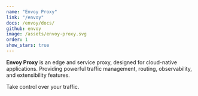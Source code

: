 ```yaml
---
name: "Envoy Proxy"
link: "/envoy"
docs: /envoy/docs/
github: envoy
image: /assets/envoy-proxy.svg
order: 1
show_stars: true
---
```

**Envoy Proxy** is an edge and service proxy, designed for cloud-native applications. Providing powerful traffic management, routing, observability, and extensibility features.

Take control over your traffic.
